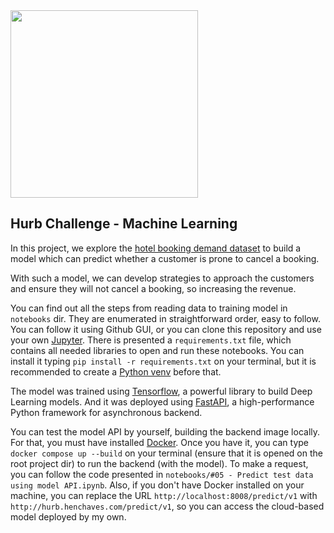 <img src="https://upload.wikimedia.org/wikipedia/commons/d/db/Logo-hurb-azul.png" width="300px"/>

## Hurb Challenge - Machine Learning

In this project, we explore the [hotel booking demand dataset](https://www.sciencedirect.com/science/article/pii/S2352340918315191) to build a model which can predict whether a customer is prone to cancel a booking.

With such a model, we can develop strategies to approach the customers and ensure they will not cancel a booking, so increasing the revenue.

You can find out all the steps from reading data to training model in  `notebooks` dir. They are enumerated in straightforward order, easy to follow. You can follow it using Github GUI, or you can clone this repository and use your own [Jupyter](https://jupyter.org/). There is presented a `requirements.txt` file, which contains all needed libraries to open and run these notebooks. You can install it typing `pip install -r requirements.txt` on your terminal, but it is recommended to create a [Python venv](https://docs.python.org/pt-br/3/library/venv.html) before that.

The model was trained using [Tensorflow](https://www.tensorflow.org/?hl=pt-br), a powerful library to build Deep Learning models. And it was deployed using [FastAPI](https://fastapi.tiangolo.com/), a high-performance Python framework for asynchronous backend.

You can test the model API by yourself, building the backend image locally. For that, you must have installed [Docker](https://www.docker.com/). Once you have it, you can type `docker compose up --build` on your terminal (ensure that it is opened on the root project dir) to run the backend (with the model). To make a request, you can follow the code presented in `notebooks/#05 - Predict test data using model API.ipynb`. Also, if you don't have Docker installed on your machine, you can replace the URL `http://localhost:8008/predict/v1` with `http://hurb.henchaves.com/predict/v1`, so you can access the cloud-based model deployed by my own.

